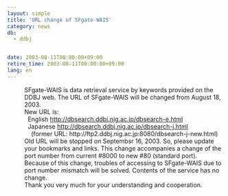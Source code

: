 ```yaml
---
layout: simple
title: 'URL change of SFgate-WAIS'
category: news
db:
  - ddbj


date: 2003-08-11T00:00:00+09:00
retire_time: 2003-08-11T00:00:00+09:00
lang: en
---
```


<dd>SFgate-WAIS is data retrieval service by keywords provided on the DDBJ web. The URL of SFgate-WAIS will be changed from August 18, 2003.<br>
<dd>New URL is:<br>
<dd>  English <a href="http://dbsearch.ddbj.nig.ac.jp/dbsearche.html">http://dbsearch.ddbj.nig.ac.jp/dbsearch-e.html</a><br>
<dd>  Japanese <a href="http://dbsearch.ddbj.nig.ac.jp/dbsearch-j.html">http://dbsearch.ddbj.nig.ac.jp/dbsearch-j.html</a><br>
<dd>    (former URL: http://ftp2.ddbj.nig.ac.jp:8080/dbsearch-j-new.html)<br>
<dd>Old URL will be stopped on Septembsr 16, 2003. So, please update your bookmarks and links. This change accompanies a change of the port number from current #8000 to new #80 (standard port).<br>
<dd>Because of this change, troubles of accessing to SFgate-WAIS due to port number mismatch will be solved. Contents of the service has no change.<br>
<dd>Thank you very much for your understanding and cooperation.</dd>
</dd>
</dd>
</dd>
</dd>
</dd>
</dd>
</dd>
